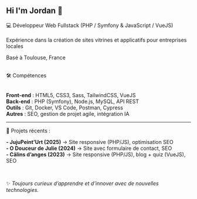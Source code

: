 ## Hi I'm Jordan 👋


💻 Développeur Web Fullstack (PHP / Symfony & JavaScript / VueJS)  
<br>
Expérience dans la création de sites vitrines et applicatifs pour entreprises locales  

Basé à Toulouse, France  

<br>
 🛠️ Compétences  
<br><br>

**Front-end** : HTML5, CSS3, Sass, TailwindCSS, VueJS <br> 
**Back-end** : PHP (Symfony), Node.js, MySQL, API REST <br> 
**Outils** : Git, Docker, VS Code, Postman, Cypress  <br>
**Autres** : SEO, gestion de projet agile, intégration IA  <br>

---
 📌 Projets récents :
<br>

**- JujuPeint’Urt (2025)** → Site responsive (PHP/JS), optimisation SEO  
**- O Douceur de Julie (2024)** → Site avec formulaire de contact, SEO  
**- Câlins d’anges (2023)** → Site responsive (PHP/JS), blog + quiz (VueJS), SEO

  
<br>

✨ *Toujours curieux d’apprendre et d’innover avec de nouvelles technologies.*
